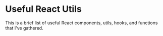 # Useful React Utils

This is a brief list of useful React components, utils, hooks, and functions that I've gathered.
